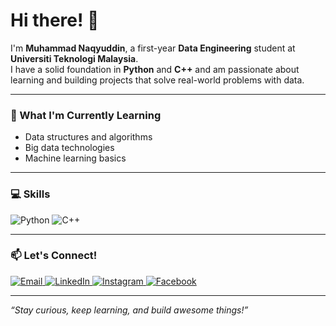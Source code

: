 # Hi there! 👋

I'm **Muhammad Naqyuddin**, a first-year **Data Engineering** student at **Universiti Teknologi Malaysia**.  
I have a solid foundation in **Python** and **C++** and am passionate about learning and building projects that solve real-world problems with data.

---

### 🌱 What I'm Currently Learning
- Data structures and algorithms  
- Big data technologies  
- Machine learning basics  

---

### 💻 Skills
<p>
  <img src="https://img.shields.io/badge/Python-3776AB?style=for-the-badge&logo=python&logoColor=white" alt="Python"/>
  <img src="https://img.shields.io/badge/C++-00599C?style=for-the-badge&logo=cplusplus&logoColor=white" alt="C++"/>
</p>

---

### 📫 Let's Connect!
<p>
  <a href="mailto:ritz.haykal@gmail.com">
    <img src="https://img.shields.io/badge/Email-D14836?style=for-the-badge&logo=gmail&logoColor=white" alt="Email"/>
  </a>
  <a href="https://www.linkedin.com/in/haritz-haykal-501172263/">
    <img src="https://img.shields.io/badge/LinkedIn-0077B5?style=for-the-badge&logo=linkedin&logoColor=white" alt="LinkedIn"/>
  </a>
  <a href="https://www.instagram.com/nazrulhaykal/">
    <img src="https://img.shields.io/badge/Instagram-E4405F?style=for-the-badge&logo=instagram&logoColor=white" alt="Instagram"/>
  </a>
  <a href="https://www.facebook.com/haykal.nazrul.9">
    <img src="https://img.shields.io/badge/Facebook-1877F2?style=for-the-badge&logo=facebook&logoColor=white" alt="Facebook"/>
  </a>
</p>

---

*“Stay curious, keep learning, and build awesome things!”*
